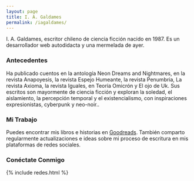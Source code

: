 ```yaml
---
layout: page
title: I. A. Galdames
permalink: /iagaldames/
---
```


I. A. Galdames, escritor chileno de ciencia ficción nacido en 1987. Es un desarrollador web autodidacta y una mermelada de ayer.


### Antecedentes

Ha publicado cuentos en la antología Neon Dreams and Nightmares, en la revista Anapoyesis, la revista Espejo Humeante, la revista Penumbria, La revista Axioma, la revista Iguales, en Teoría Omicrón y El ojo de Uk.
Sus escritos son mayormente de ciencia ficción y exploran la soledad, el aislamiento, la percepción temporal y el existencialismo, con inspiraciones expresionistas, cyberpunk y neo-noir..

### Mi Trabajo

Puedes encontrar mis libros e historias en [Goodreads](https://www.goodreads.com/author/show/16542460.I_A_Galdames). También comparto regularmente actualizaciones e ideas sobre mi proceso de escritura en mis plataformas de redes sociales.

### Conéctate Conmigo

<div class="row">
  <div class="col-md-6">
    {% include redes.html %}
    </div>
</div>